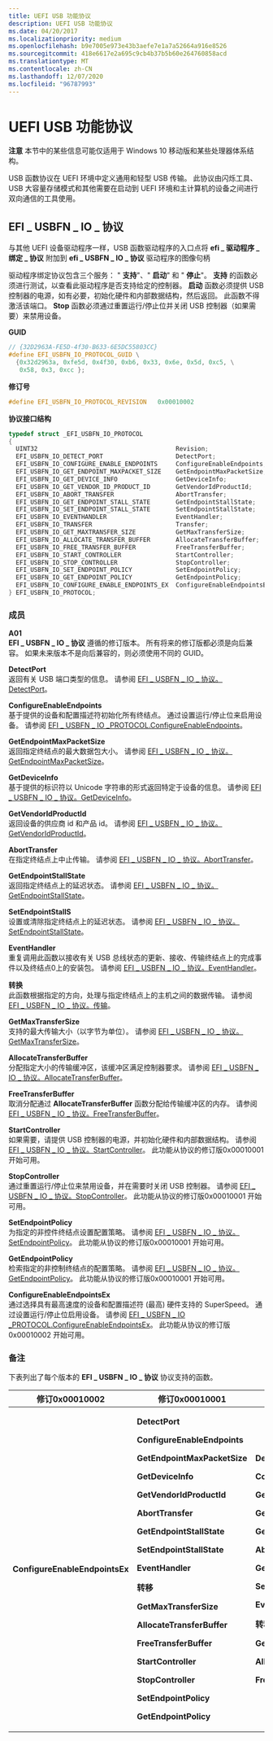 ```yaml
---
title: UEFI USB 功能协议
description: UEFI USB 功能协议
ms.date: 04/20/2017
ms.localizationpriority: medium
ms.openlocfilehash: b9e7005e973e43b3aefe7e1a7a52664a916e8526
ms.sourcegitcommit: 418e6617e2a695c9cb4b37b5b60e264760858acd
ms.translationtype: MT
ms.contentlocale: zh-CN
ms.lasthandoff: 12/07/2020
ms.locfileid: "96787993"
---
```

# <a name="uefi-usb-function-protocol"></a>UEFI USB 功能协议


**注意**   本节中的某些信息可能仅适用于 Windows 10 移动版和某些处理器体系结构。

 

USB 函数协议在 UEFI 环境中定义通用和轻型 USB 传输。 此协议由闪烁工具、USB 大容量存储模式和其他需要在启动到 UEFI 环境和主计算机的设备之间进行双向通信的工具使用。

## <a name="efi_usbfn_io_protocol"></a>EFI \_ USBFN \_ IO \_ 协议


与其他 UEFI 设备驱动程序一样，USB 函数驱动程序的入口点将 **efi \_ 驱动程序 \_ 绑定 \_ 协议** 附加到 **efi \_ USBFN \_ IO \_ 协议** 驱动程序的图像句柄

驱动程序绑定协议包含三个服务： " **支持**"、" **启动**" 和 " **停止**"。 **支持** 的函数必须进行测试，以查看此驱动程序是否支持给定的控制器。 **启动** 函数必须提供 USB 控制器的电源，如有必要，初始化硬件和内部数据结构，然后返回。 此函数不得激活该端口。 **Stop** 函数必须通过重置运行/停止位并关闭 USB 控制器（如果需要）来禁用设备。

**GUID**

```cpp
// {32D2963A-FE5D-4f30-B633-6E5DC55803CC}
#define EFI_USBFN_IO_PROTOCOL_GUID \
  {0x32d2963a, 0xfe5d, 0x4f30, 0xb6, 0x33, 0x6e, 0x5d, 0xc5, \
   0x58, 0x3, 0xcc };
```

**修订号**

```cpp
#define EFI_USBFN_IO_PROTOCOL_REVISION   0x00010002
```

**协议接口结构**

```cpp
typedef struct _EFI_USBFN_IO_PROTOCOL 
{
  UINT32                                      Revision;
  EFI_USBFN_IO_DETECT_PORT                    DetectPort;
  EFI_USBFN_IO_CONFIGURE_ENABLE_ENDPOINTS     ConfigureEnableEndpoints;
  EFI_USBFN_IO_GET_ENDPOINT_MAXPACKET_SIZE    GetEndpointMaxPacketSize;
  EFI_USBFN_IO_GET_DEVICE_INFO                GetDeviceInfo;
  EFI_USBFN_IO_GET_VENDOR_ID_PRODUCT_ID       GetVendorIdProductId;
  EFI_USBFN_IO_ABORT_TRANSFER                 AbortTransfer;
  EFI_USBFN_IO_GET_ENDPOINT_STALL_STATE       GetEndpointStallState; 
  EFI_USBFN_IO_SET_ENDPOINT_STALL_STATE       SetEndpointStallState;
  EFI_USBFN_IO_EVENTHANDLER                   EventHandler;
  EFI_USBFN_IO_TRANSFER                       Transfer;
  EFI_USBFN_IO_GET_MAXTRANSFER_SIZE           GetMaxTransferSize;
  EFI_USBFN_IO_ALLOCATE_TRANSFER_BUFFER       AllocateTransferBuffer;
  EFI_USBFN_IO_FREE_TRANSFER_BUFFER           FreeTransferBuffer;
  EFI_USBFN_IO_START_CONTROLLER               StartController;
  EFI_USBFN_IO_STOP_CONTROLLER                StopController;
  EFI_USBFN_IO_SET_ENDPOINT_POLICY            SetEndpointPolicy;
  EFI_USBFN_IO_GET_ENDPOINT_POLICY            GetEndpointPolicy;
  EFI_USBFN_IO_CONFIGURE_ENABLE_ENDPOINTS_EX  ConfigureEnableEndpointsEx;
} EFI_USBFN_IO_PROTOCOL;
```

### <a name="members"></a>成员

<a href="" id="revision"></a>**A01**  
**EFI \_ USBFN \_ IO \_ 协议** 遵循的修订版本。 所有将来的修订版都必须是向后兼容。 如果未来版本不是向后兼容的，则必须使用不同的 GUID。

<a href="" id="detectport"></a>**DetectPort**  
返回有关 USB 端口类型的信息。 请参阅 [EFI \_ USBFN \_ IO \_ 协议。DetectPort](efi-usbfn-io-protocoldetectport.md)。

<a href="" id="configureenableendpoints"></a>**ConfigureEnableEndpoints**  
基于提供的设备和配置描述符初始化所有终结点。 通过设置运行/停止位来启用设备。 请参阅 [EFI \_ USBFN \_ IO \_PROTOCOL.ConfigureEnableEndpoints](efi-usbfn-io-protocolconfigureenableendpoints.md)。

<a href="" id="getendpointmaxpacketsize"></a>**GetEndpointMaxPacketSize**  
返回指定终结点的最大数据包大小。 请参阅 [EFI \_ USBFN \_ IO \_ 协议。GetEndpointMaxPacketSize](efi-usbfn-io-protocolgetendpointmaxpacketsize.md)。

<a href="" id="getdeviceinfo"></a>**GetDeviceInfo**  
基于提供的标识符以 Unicode 字符串的形式返回特定于设备的信息。 请参阅 [EFI \_ USBFN \_ IO \_ 协议。GetDeviceInfo](efi-usbfn-io-protocolgetdeviceinfo.md)。

<a href="" id="getvendoridproductid"></a>**GetVendorIdProductId**  
返回设备的供应商 id 和产品 id。 请参阅 [EFI \_ USBFN \_ IO \_ 协议。GetVendorIdProductId](efi-usbfn-io-protocolgetvendoridproductid.md)。

<a href="" id="aborttransfer"></a>**AbortTransfer**  
在指定终结点上中止传输。 请参阅 [EFI \_ USBFN \_ IO \_ 协议。AbortTransfer](efi-usbfn-io-protocolaborttransfer.md)。

<a href="" id="getendpointstallstate"></a>**GetEndpointStallState**  
返回指定终结点上的延迟状态。 请参阅 [EFI \_ USBFN \_ IO \_ 协议。GetEndpointStallState](efi-usbfn-io-protocolgetendpointstallstate.md)。

<a href="" id="setendpointstalls"></a>**SetEndpointStallS**  
设置或清除指定终结点上的延迟状态。 请参阅 [EFI \_ USBFN \_ IO \_ 协议。SetEndpointStallState](efi-usbfn-io-protocolsetendpointstallstate.md)。

<a href="" id="eventhandler"></a>**EventHandler**  
重复调用此函数以接收有关 USB 总线状态的更新、接收、传输终结点上的完成事件以及终结点0上的安装包。 请参阅 [EFI \_ USBFN \_ IO \_ 协议。EventHandler](efi-usbfn-io-protocoleventhandler.md)。

<a href="" id="transfer"></a>**转换**  
此函数根据指定的方向，处理与指定终结点上的主机之间的数据传输。 请参阅 [EFI \_ USBFN \_ IO \_ 协议。传输](efi-usbfn-io-protocoltransfer.md)。

<a href="" id="getmaxtransfersize"></a>**GetMaxTransferSize**  
支持的最大传输大小（以字节为单位）。 请参阅 [EFI \_ USBFN \_ IO \_ 协议。GetMaxTransferSize](efi-usbfn-io-protocolgetmaxtransfersize.md)。

<a href="" id="allocatetransferbuffer"></a>**AllocateTransferBuffer**  
分配指定大小的传输缓冲区，该缓冲区满足控制器要求。 请参阅 [EFI \_ USBFN \_ IO \_ 协议。AllocateTransferBuffer](efi-usbfn-io-protocolallocatetransferbuffer.md)。

<a href="" id="freetransferbuffer"></a>**FreeTransferBuffer**  
取消分配通过 **AllocateTransferBuffer** 函数分配给传输缓冲区的内存。 请参阅 [EFI \_ USBFN \_ IO \_ 协议。FreeTransferBuffer](efi-usbfn-io-protocolfreetransferbuffer.md)。

<a href="" id="startcontroller"></a>**StartController**  
如果需要，请提供 USB 控制器的电源，并初始化硬件和内部数据结构。 请参阅 [EFI \_ USBFN \_ IO \_ 协议。StartController](efi-usbfn-io-protocolstartcontroller.md)。 此功能从协议的修订版0x00010001 开始可用。

<a href="" id="stopcontroller"></a>**StopController**  
通过重置运行/停止位来禁用设备，并在需要时关闭 USB 控制器。 请参阅 [EFI \_ USBFN \_ IO \_ 协议。StopController](efi-usbfn-io-protocolstopcontroller.md)。 此功能从协议的修订版0x00010001 开始可用。

<a href="" id="setendpointpolicy"></a>**SetEndpointPolicy**  
为指定的非控件终结点设置配置策略。 请参阅 [EFI \_ USBFN \_ IO \_ 协议。SetEndpointPolicy](efi-usbfn-io-protocolsetendpointpolicy.md)。 此功能从协议的修订版0x00010001 开始可用。

<a href="" id="getendpointpolicy"></a>**GetEndpointPolicy**  
检索指定的非控制终结点的配置策略。 请参阅 [EFI \_ USBFN \_ IO \_ 协议。GetEndpointPolicy](efi-usbfn-io-protocolgetendpointpolicy.md)。 此功能从协议的修订版0x00010001 开始可用。

<a href="" id="configureenableendpointsex"></a>**ConfigureEnableEndpointsEx**  
通过选择具有最高速度的设备和配置描述符 (最高) 硬件支持的 SuperSpeed。 通过设置运行/停止位启用设备。 请参阅 [EFI \_ USBFN \_ IO \_PROTOCOL.ConfigureEnableEndpointsEx](efi-usbfn-io-protocol-configureenableendpointsex.md)。 此功能从协议的修订版0x00010002 开始可用。

### <a name="remarks"></a>备注

下表列出了每个版本的 **EFI \_ USBFN \_ IO \_ 协议** 协议支持的函数。

<table>
<colgroup>
<col width="33%" />
<col width="33%" />
<col width="33%" />
</colgroup>
<thead>
<tr class="header">
<th>修订0x00010002</th>
<th>修订0x00010001</th>
<th>修订0x00010000</th>
</tr>
</thead>
<tbody>
<tr class="odd">
<td><p><strong>ConfigureEnableEndpointsEx</strong></p></td>
<td><p><strong>DetectPort</strong></p>
<p><strong>ConfigureEnableEndpoints</strong></p>
<p><strong>GetEndpointMaxPacketSize</strong></p>
<p><strong>GetDeviceInfo</strong></p>
<p><strong>GetVendorIdProductId</strong></p>
<p><strong>AbortTransfer</strong></p>
<p><strong>GetEndpointStallState</strong></p>
<p><strong>SetEndpointStallState</strong></p>
<p><strong>EventHandler</strong></p>
<p><strong>转移</strong></p>
<p><strong>GetMaxTransferSize</strong></p>
<p><strong>AllocateTransferBuffer</strong></p>
<p><strong>FreeTransferBuffer</strong></p>
<p><strong>StartController</strong></p>
<p><strong>StopController</strong></p>
<p><strong>SetEndpointPolicy</strong></p>
<p><strong>GetEndpointPolicy</strong></p></td>
<td><p><strong>DetectPort</strong></p>
<p><strong>ConfigureEnableEndpoints</strong></p>
<p><strong>GetEndpointMaxPacketSize</strong></p>
<p><strong>GetDeviceInfo</strong></p>
<p><strong>GetVendorIdProductId</strong></p>
<p><strong>AbortTransfer</strong></p>
<p><strong>GetEndpointStallState</strong></p>
<p><strong>SetEndpointStallState</strong></p>
<p><strong>EventHandler</strong></p>
<p><strong>转移</strong></p>
<p><strong>GetMaxTransferSize</strong></p>
<p><strong>AllocateTransferBuffer</strong></p>
<p><strong>FreeTransferBuffer</strong></p></td>
</tr>
</tbody>
</table>
